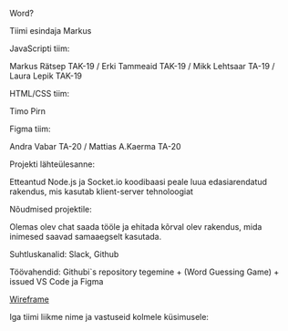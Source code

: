 Word?

Tiimi esindaja Markus

JavaScripti tiim:

Markus Rätsep TAK-19 / Erki Tammeaid TAK-19 / Mikk Lehtsaar TA-19 / Laura Lepik TAK-19

HTML/CSS tiim:

Timo Pirn 

Figma tiim:

Andra Vabar TA-20 / Mattias A.Kaerma TA-20

Projekti lähteülesanne:

Etteantud Node.js ja Socket.io koodibaasi peale luua edasiarendatud rakendus, mis kasutab klient-server tehnoloogiat 

Nõudmised projektile:

Olemas olev chat saada tööle ja ehitada kõrval olev rakendus, mida inimesed saavad samaaegselt kasutada. 

Suhtluskanalid: Slack, Github

Töövahendid: Githubi`s repository tegemine + (Word Guessing Game) + issued
VS Code ja Figma

[Wireframe](https://www.figma.com/file/Live3cD0KFTNqMM44Go2nt/Wireframe?node-id=6%3A18)


Iga tiimi liikme nime ja vastuseid kolmele küsimusele:


